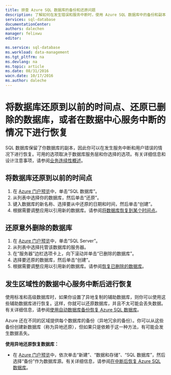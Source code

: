 ```yaml
---
title: 排查 Azure SQL 数据库的备份和还原问题
description: 了解如何在发生错误和服务中断时，使用 Azure SQL 数据库中的备份和副本恢复云数据库。
services: sql-database
documentationCenter: 
authors: dalechen
manager: felixwu
editor: 

ms.service: sql-database
ms.workload: data-management
ms.tgt_pltfrm: na
ms.devlang: na
ms.topic: article
ms.date: 08/31/2016
wacn.date: 10/17/2016
ms.author: daleche
---
```


# 将数据库还原到以前的时间点、还原已删除的数据库，或者在数据中心服务中断的情况下进行恢复

SQL 数据库保留了你数据库的副本，因此你可以在发生服务中断和用户错误的情况下进行恢复。可用的选项取决于数据库服务层和你选择的选项。有关详细信息和设计注意事项，请参阅[业务连续性概述](./sql-database-business-continuity.md)。

## 将数据库还原到以前的时间点
1.	在 [Azure 门户预览](https://portal.azure.cn)中，单击“SQL 数据库”。
2.	从列表中选择你的数据库，然后单击“还原”。
3.	键入数据库的新名称、选择要从中还原的日期和时间，然后单击“创建”。
4.	根据需要调整应用以引用新的数据库。请参阅[将数据库恢复到某个时间点](./sql-database-recovery-using-backups.md#point-in-time-restore)。

## 还原意外删除的数据库
1.	在 [Azure 门户预览](https://portal.azure.cn)中，单击“SQL Server”。
2.	从列表中选择托管该数据库的服务器。
3.	在“服务器”边栏选项卡上，向下滚动并单击“已删除的数据库”。
4.	选择要还原的数据库，然后单击“创建”。
5.	根据需要调整应用以引用新的数据库。请参阅[恢复已删除的数据库](./sql-database-recovery-using-backups.md#deleted-database-restore)。

## 发生区域性的数据中心服务中断后进行恢复
使用标准和高级数据库时，如果你设置了异地复制的辅助数据库，则你可以使用这些辅助数据库进行恢复。这样，你就可以还原数据库，并且不太可能会丢失数据。有关详细信息，请参阅[使用自动数据库备份恢复 Azure SQL 数据库](./sql-database-disaster-recovery.md)。

Azure 还在不同的区域提供每个数据库的备份（异地冗余的备份）。你可以从这些备份创建新数据库（称为异地还原），但如果只是依赖于这一种方法，有可能会发生数据丢失。

**使用异地还原恢复数据库：**

- 在 [Azure 门户预览](https://portal.azure.cn)中，依次单击“新建”、“数据和存储”、“SQL 数据库”，然后选择“备份”作为数据库源。有关详细信息，请参阅[在中断后恢复 Azure SQL 数据库](./sql-database-disaster-recovery.md)。

<!---HONumber=Mooncake_1010_2016-->